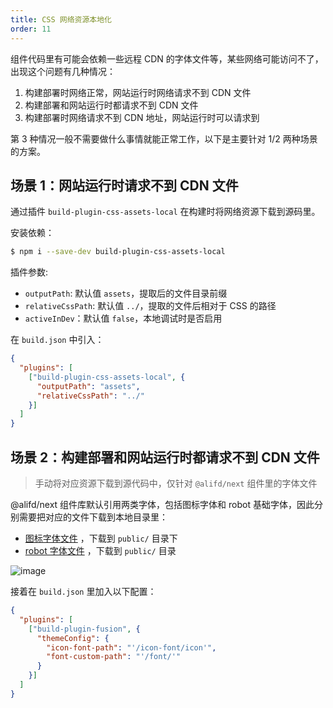 ```yaml
---
title: CSS 网络资源本地化
order: 11
---
```


组件代码里有可能会依赖一些远程 CDN 的字体文件等，某些网络可能访问不了，出现这个问题有几种情况：

1. 构建部署时网络正常，网站运行时网络请求不到 CDN 文件
2. 构建部署和网站运行时都请求不到 CDN 文件
3. 构建部署时网络请求不到 CDN 地址，网站运行时可以请求到

第 3 种情况一般不需要做什么事情就能正常工作，以下是主要针对 1/2 两种场景的方案。

## 场景 1：网站运行时请求不到 CDN 文件

通过插件 `build-plugin-css-assets-local` 在构建时将网络资源下载到源码里。

安装依赖：

```bash
$ npm i --save-dev build-plugin-css-assets-local
```

插件参数:

- `outputPath`: 默认值 `assets`，提取后的文件目录前缀
- `relativeCssPath`: 默认值 `../`，提取的文件后相对于 CSS 的路径
- `activeInDev`：默认值 `false`，本地调试时是否启用

在 `build.json` 中引入：

```json
{
  "plugins": [
    ["build-plugin-css-assets-local", {
      "outputPath": "assets",
      "relativeCssPath": "../"
    }]
  ]
}
```

## 场景 2：构建部署和网站运行时都请求不到 CDN 文件

> 手动将对应资源下载到源代码中，仅针对 `@alifd/next` 组件里的字体文件

@alifd/next 组件库默认引用两类字体，包括图标字体和 robot 基础字体，因此分别需要把对应的文件下载到本地目录里：

- [图标字体文件](https://alifd.oss-cn-hangzhou.aliyuncs.com/fonts/icon-font.zip) ，下载到 `public/` 目录下
- [robot 字体文件](https://files.alicdn.com/tpsservice/31b61ac0c41fac383a1bffd154674347.zip) ，下载到 `public/` 目录

![image](https://user-images.githubusercontent.com/2505411/76869396-35cff300-68a3-11ea-98eb-8a77d6703861.png)

接着在 `build.json` 里加入以下配置：

```json
{
  "plugins": [
    ["build-plugin-fusion", {
      "themeConfig": {
        "icon-font-path": "'/icon-font/icon'",
        "font-custom-path": "'/font/'"
      }
    }]
  ]
}
```
